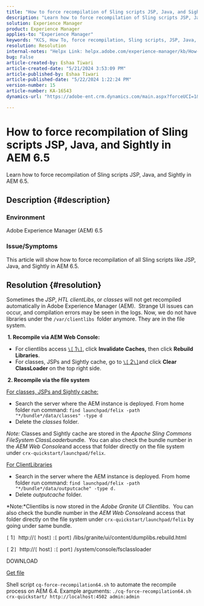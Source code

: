 ```yaml
---
title: "How to force recompilation of Sling scripts JSP, Java, and Sightly in AEM 6.5"
description: "Learn how to force recompilation of Sling scripts JSP, Java, and Sightly in AEM 6.5."
solution: Experience Manager
product: Experience Manager
applies-to: "Experience Manager"
keywords: "KCS, How To, force recompilation, Sling scripts, JSP, Java, Sightly, AEM 6.5, Adobe Experience Manager 6.5"
resolution: Resolution
internal-notes: "Helpx Link: helpx.adobe.com/experience-manager/kb/How-to-force-a-recompilation-of-all-Sling-scripts-jsps-java-sightly-on-AEM-6-4.html"
bug: False
article-created-by: Eshaa Tiwari
article-created-date: "5/21/2024 3:53:09 PM"
article-published-by: Eshaa Tiwari
article-published-date: "5/22/2024 1:22:24 PM"
version-number: 15
article-number: KA-16543
dynamics-url: "https://adobe-ent.crm.dynamics.com/main.aspx?forceUCI=1&pagetype=entityrecord&etn=knowledgearticle&id=6d69ad37-8a17-ef11-9f8a-6045bd006793"

---
```

# How to force recompilation of Sling scripts JSP, Java, and Sightly in AEM 6.5


Learn how to force recompilation of Sling scripts JSP, Java, and Sightly in AEM 6.5.

## Description {#description}


### <b>Environment</b>

Adobe Experience Manager (AEM) 6.5

### <b>Issue/Symptoms</b>

This article will show how to force recompilation of all Sling scripts like JSP, Java, and Sightly in AEM 6.5.


## Resolution {#resolution}


Sometimes the *JSP*, *HTL clientLibs*, or *classes* will not get recompiled automatically in Adobe Experience Manager (AEM).  Strange UI issues can occur, and compilation errors may be seen in the logs. Now, we do not have libraries under the `/var/clientlibs `folder anymore. They are in the file system.

<b> 1. Recompile via AEM Web Console:</b>

- For clientlibs access [`\[` 1`\]`](https://libs/granite/ui/content/dumplibs.rebuild.html), click <b>Invalidate Caches,</b> then click <b>Rebuild Libraries</b>.
- For classes, JSPs and Sightly cache, go to [`\[` 2`\]`](https://<host>:<port>/system/console/fsclassloader)and click <b>Clear ClassLoader</b> on the top right side.


<b> 2. Recompile via the file system</b>

<u>For classes, JSPs and Sightly cache:</u>

- Search the server where the AEM instance is deployed. From home folder run command: `find launchpad/felix -path "*/bundle*/data/classes" -type d`
- Delete the *classes* folder.


*Note:* Classes and Sightly cache are stored in the *Apache Sling Commons FileSystem ClassLoader*bundle.  You can also check the bundle number in the *AEM Web Console*and access that folder directly on the file system under `crx-quickstart/launchpad/felix`.

<u>For ClientLibraries</u>

- Search in the server where the AEM instance is deployed. From home folder run command: `find launchpad/felix -path "*/bundle*/data/outputcache" -type d.`
- Delete *outputcache* folder.


*Note:*Clientlibs is now stored in the *Adobe Granite UI Clientlibs*.  You can also check the bundle number in the *AEM Web Console*and access that folder directly on the file system under `crx-quickstart/launchpad/felix` by going under same bundle.

`[` 1`]`  http://`[` host`]` :`[` port`]` /libs/granite/ui/content/dumplibs.rebuild.html

`[` 2`]`  http://`[` host`]` :`[` port`]` /system/console/fsclassloader



DOWNLOAD

[Get file](https://helpx.adobe.com/content/dam/help/en/experience-manager/kb/How-to-force-a-recompilation-of-all-Sling-scripts-jsps-java-sightly-on-AEM-6-4/_jcr_content/main-pars/download_section/download-1/cq-force-recompilation64.zip "cq-force-recompilation64.zip")

Shell script `cq-force-recompilation64.sh` to automate the recompile process on AEM 6.4. Example arguments: `./cq-force-recompilation64.sh crx-quickstart/ http://localhost:4502 admin:admin`
